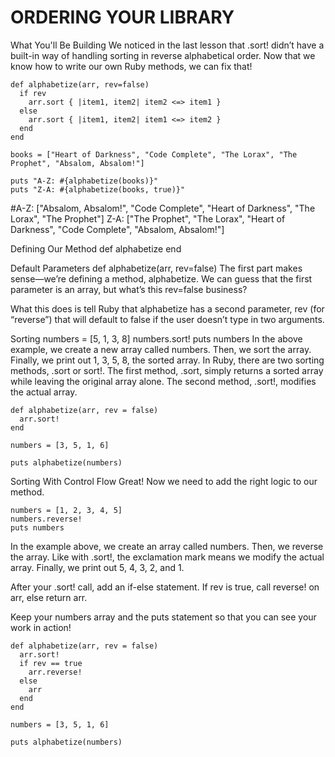 # ORDERING YOUR LIBRARY
What You'll Be Building
We noticed in the last lesson that .sort! didn’t have a built-in way of handling sorting in reverse alphabetical order. Now that we know how to write our own Ruby methods, we can fix that!
```
def alphabetize(arr, rev=false)
  if rev
    arr.sort { |item1, item2| item2 <=> item1 }
  else
    arr.sort { |item1, item2| item1 <=> item2 }
  end
end

books = ["Heart of Darkness", "Code Complete", "The Lorax", "The Prophet", "Absalom, Absalom!"]

puts "A-Z: #{alphabetize(books)}"
puts "Z-A: #{alphabetize(books, true)}"
```
#A-Z: ["Absalom, Absalom!", "Code Complete", "Heart of Darkness", "The Lorax", "The Prophet"]
Z-A: ["The Prophet", "The Lorax", "Heart of Darkness", "Code Complete", "Absalom, Absalom!"]

Defining Our Method
def alphabetize
end


Default Parameters
def alphabetize(arr, rev=false)
The first part makes sense—we’re defining a method, alphabetize. We can guess that the first parameter is an array, but what’s this rev=false business?

What this does is tell Ruby that alphabetize has a second parameter, rev (for “reverse”) that will default to false if the user doesn’t type in two arguments.


Sorting
numbers = [5, 1, 3, 8]
numbers.sort!
puts numbers
In the above example, we create a new array called numbers.
Then, we sort the array.
Finally, we print out 1, 3, 5, 8, the sorted array.
In Ruby, there are two sorting methods, .sort or sort!. The first method, .sort, simply returns a sorted array while leaving the original array alone. The second method, .sort!, modifies the actual array.
```
def alphabetize(arr, rev = false)
  arr.sort!
end

numbers = [3, 5, 1, 6]

puts alphabetize(numbers)
```

Sorting With Control Flow
Great! Now we need to add the right logic to our method.
```
numbers = [1, 2, 3, 4, 5]
numbers.reverse!
puts numbers
```
In the example above, we create an array called numbers.
Then, we reverse the array. Like with .sort!, the exclamation mark means we modify the actual array.
Finally, we print out 5, 4, 3, 2, and 1.

After your .sort! call, add an if-else statement. If rev is true, call reverse! on arr, else return arr.

Keep your numbers array and the puts statement so that you can see your work in action!
```
def alphabetize(arr, rev = false)
  arr.sort!
  if rev == true
    arr.reverse!
  else
  	arr
  end
end

numbers = [3, 5, 1, 6]

puts alphabetize(numbers)
```

